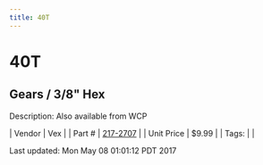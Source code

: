 ```yaml
---
title: 40T
---
```


# 40T
## Gears / 3/8" Hex
Description: 	Also available from WCP 

| Vendor | Vex | 
| Part # | [217-2707](http://www.vexrobotics.com/vexpro/motion/vexpro-gears/3-8-hex-bore.html) | 
| Unit Price | $9.99 | 
| Tags: |  | 

Last updated: Mon May 08 01:01:12 PDT 2017